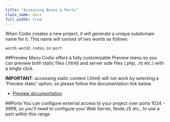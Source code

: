 ```yaml
---
title: "Accessing Boxes & Ports"
class_name: docs
full_width: true
---
```


When Codio creates a new project, it will generate a unique subdomain name for it. This name will consist of two words as follows

    word1-word2.codio.io:port


##Preview Menu
Codio offers a fully customizable Preview menu so you can preview both static files (.html) and server side files (.php, .rb etc.) with a single click. 

**IMPORTANT**: accessing static content (.html) will not work by selecting a 'Preview static' option, so please follow the documentation link below.

- [Preview documentation](/docs/ide/inline-preview)

##Ports
You can configure external access to your project over ports 1024 - 9999, so you'll need to configure your Web Server, Node.JS etc., to use a port within this range.

